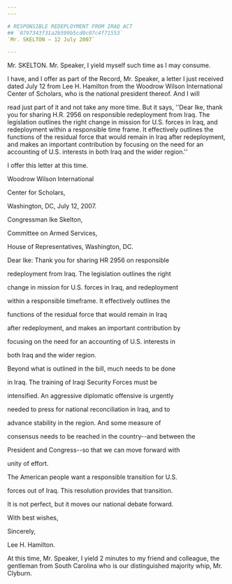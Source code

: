 ```yaml
---
---

# RESPONSIBLE REDEPLOYMENT FROM IRAQ ACT
## `0797343f31a2b599b5cd0c07c4f71553`
`Mr. SKELTON — 12 July 2007`

---
```



Mr. SKELTON. Mr. Speaker, I yield myself such time as I may consume.

I have, and I offer as part of the Record, Mr. Speaker, a letter I 
just received dated July 12 from Lee H. Hamilton from the Woodrow 
Wilson International Center of Scholars, who is the national president 
thereof. And I will


read just part of it and not take any more time. But it says, ''Dear 
Ike, thank you for sharing H.R. 2956 on responsible redeployment from 
Iraq. The legislation outlines the right change in mission for U.S. 
forces in Iraq, and redeployment within a responsible time frame. It 
effectively outlines the functions of the residual force that would 
remain in Iraq after redeployment, and makes an important contribution 
by focusing on the need for an accounting of U.S. interests in both 
Iraq and the wider region.''

I offer this letter at this time.




















Woodrow Wilson International























Center for Scholars,



















Washington, DC, July 12, 2007.


 Congressman Ike Skelton,


 Committee on Armed Services,


 House of Representatives, Washington, DC.



 Dear Ike: Thank you for sharing HR 2956 on responsible 


 redeployment from Iraq. The legislation outlines the right 


 change in mission for U.S. forces in Iraq, and redeployment 


 within a responsible timeframe. It effectively outlines the 


 functions of the residual force that would remain in Iraq 


 after redeployment, and makes an important contribution by 


 focusing on the need for an accounting of U.S. interests in 


 both Iraq and the wider region.



 Beyond what is outlined in the bill, much needs to be done 


 in Iraq. The training of Iraqi Security Forces must be 


 intensified. An aggressive diplomatic offensive is urgently 


 needed to press for national reconciliation in Iraq, and to 


 advance stability in the region. And some measure of 


 consensus needs to be reached in the country--and between the 


 President and Congress--so that we can move forward with 


 unity of effort.



 The American people want a responsible transition for U.S. 


 forces out of Iraq. This resolution provides that transition. 


 It is not perfect, but it moves our national debate forward.



 With best wishes,





 Sincerely,

























Lee H. Hamilton.


At this time, Mr. Speaker, I yield 2 minutes to my friend and 
colleague, the gentleman from South Carolina who is our distinguished 
majority whip, Mr. Clyburn.